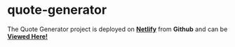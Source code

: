 # quote-generator

The Quote Generator project is deployed on [**Netlify**](https://www.netlify.com/) from **Github** and can be [__Viewed Here!__](https://reverent-dubinsky-8b1544.netlify.app
)

